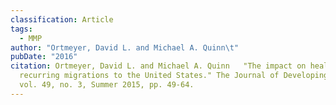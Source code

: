 ```yaml
---
classification: Article
tags:
  - MMP
author: "Ortmeyer, David L. and Michael A. Quinn\t"
pubDate: "2016"
citation: Ortmeyer, David L. and Michael A. Quinn	"The impact on health of
  recurring migrations to the United States." The Journal of Developing Areas,
  vol. 49, no. 3, Summer 2015, pp. 49-64.
---
```

